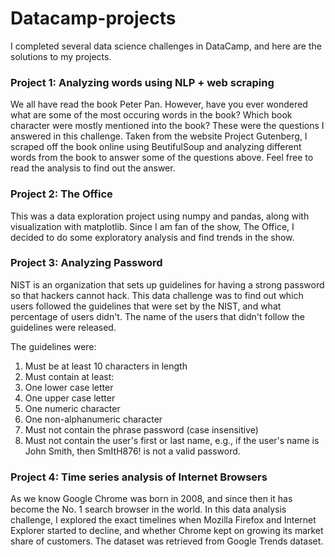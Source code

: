 # Datacamp-projects

I completed several data science challenges in DataCamp, and here are the solutions to my projects. 


### Project 1: Analyzing words using NLP + web scraping
We all have read the book Peter Pan. However, have you ever wondered what are some of the most occuring words in the book? Which book character were mostly mentioned into the book? These were the questions I answered in this challenge. Taken from the website Project Gutenberg, I scraped off the book online using BeutifulSoup and analyzing different words from the book to answer some of the questions above. Feel free to read the analysis to find out the answer.

### Project 2: The Office
This was a data exploration project using numpy and pandas, along with visualization with matplotlib. Since I am fan of the show, The Office, I decided to do some exploratory analysis and find trends in the show.

### Project 3: Analyzing Password
NIST is an organization that sets up guidelines for having a strong password so that hackers cannot hack. This data challenge was to find out which users followed the guidelines that were set by the NIST, and what percentage of users didn't. The name of the users that didn't follow the guidelines were released. 

The guidelines were:
1. Must be at least 10 characters in length
2. Must contain at least:
3. One lower case letter
4. One upper case letter
5. One numeric character
6. One non-alphanumeric character
7. Must not contain the phrase password (case insensitive)
8. Must not contain the user's first or last name, e.g., if the user's name is John Smith, then SmItH876! is not a valid password.


### Project 4: Time series analysis of Internet Browsers
As we know Google Chrome was born in 2008, and since then it has become the No. 1 search browser in the world. In this data analysis challenge, I explored the exact timelines when Mozilla Firefox and Internet Explorer started to decline, and whether Chrome kept on growing its market share of customers. The dataset was retrieved from Google Trends dataset.


